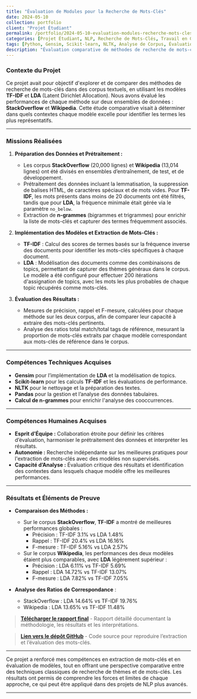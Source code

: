 ```yaml
---
title: "Évaluation de Modules pour la Recherche de Mots-Clés"
date: 2024-05-10
collection: portfolio
client: "Projet Étudiant"
permalink: /portfolio/2024-05-10-evaluation-modules-recherche-mots-cles
categories: [Projet Étudiant, NLP, Recherche de Mots-Clés, Travail en Groupe]
tags: [Python, Gensim, Scikit-learn, NLTK, Analyse de Corpus, Évaluation de Modèles]
description: "Évaluation comparative de méthodes de recherche de mots-clés (TF-IDF et LDA) sur des corpus de StackOverflow et Wikipedia, avec analyse des performances et des contextes d'application."
---
```


### Contexte du Projet

Ce projet avait pour objectif d'explorer et de comparer des méthodes de recherche de mots-clés dans des corpus textuels, en utilisant les modèles **TF-IDF** et **LDA** (Latent Dirichlet Allocation). Nous avons évalué les performances de chaque méthode sur deux ensembles de données : **StackOverflow** et **Wikipedia**. Cette étude comparative visait à déterminer dans quels contextes chaque modèle excelle pour identifier les termes les plus représentatifs.

---

### Missions Réalisées

1. **Préparation des Données et Prétraitement :**
   - Les corpus **StackOverflow** (20,000 lignes) et **Wikipedia** (13,014 lignes) ont été divisés en ensembles d’entraînement, de test, et de développement.
   - Prétraitement des données incluant la lemmatisation, la suppression de balises HTML, de caractères spéciaux et de mots vides. Pour **TF-IDF**, les mots présents dans moins de 20 documents ont été filtrés, tandis que pour **LDA**, la fréquence minimale était gérée via le paramètre `no_below`.
   - Extraction de **n-grammes** (bigrammes et trigrammes) pour enrichir la liste de mots-clés et capturer des termes fréquemment associés.

2. **Implémentation des Modèles et Extraction de Mots-Clés :**
   - **TF-IDF** : Calcul des scores de termes basés sur la fréquence inverse des documents pour identifier les mots-clés spécifiques à chaque document.
   - **LDA** : Modélisation des documents comme des combinaisons de topics, permettant de capturer des thèmes généraux dans le corpus. Le modèle a été configuré pour effectuer 200 itérations d'assignation de topics, avec les mots les plus probables de chaque topic récupérés comme mots-clés.

3. **Évaluation des Résultats :**
   - Mesures de précision, rappel et F-mesure, calculées pour chaque méthode sur les deux corpus, afin de comparer leur capacité à extraire des mots-clés pertinents.
   - Analyse des ratios total match/total tags de référence, mesurant la proportion de mots-clés extraits par chaque modèle correspondant aux mots-clés de référence dans le corpus.

---

### Compétences Techniques Acquises

- **Gensim** pour l’implémentation de **LDA** et la modélisation de topics.
- **Scikit-learn** pour les calculs **TF-IDF** et les évaluations de performance.
- **NLTK** pour le nettoyage et la préparation des textes.
- **Pandas** pour la gestion et l’analyse des données tabulaires.
- **Calcul de n-grammes** pour enrichir l'analyse des cooccurrences.

---

### Compétences Humaines Acquises

- **Esprit d’Équipe :** Collaboration étroite pour définir les critères d’évaluation, harmoniser le prétraitement des données et interpréter les résultats.
- **Autonomie :** Recherche indépendante sur les meilleures pratiques pour l'extraction de mots-clés avec des modèles non supervisés.
- **Capacité d’Analyse :** Évaluation critique des résultats et identification des contextes dans lesquels chaque modèle offre les meilleures performances.

---

### Résultats et Éléments de Preuve

- **Comparaison des Méthodes :** 
   - Sur le corpus **StackOverflow**, **TF-IDF** a montré de meilleures performances globales :
      - Précision : TF-IDF 3.1% vs LDA 1.48%
      - Rappel : TF-IDF 20.4% vs LDA 16.16%
      - F-mesure : TF-IDF 5.16% vs LDA 2.57%
   - Sur le corpus **Wikipedia**, les performances des deux modèles étaient plus comparables, avec **LDA** légèrement supérieur :
      - Précision : LDA 6.11% vs TF-IDF 5.69%
      - Rappel : LDA 14.72% vs TF-IDF 13.07%
      - F-mesure : LDA 7.82% vs TF-IDF 7.05%

- **Analyse des Ratios de Correspondance** :
   - StackOverflow : LDA 14.64% vs TF-IDF 19.76%
   - Wikipedia : LDA 13.65% vs TF-IDF 11.48%

> **[Télécharger le rapport final](#)** - Rapport détaillé documentant la méthodologie, les résultats et les interprétations.
>
<!-- > **[Accéder aux notebooks](#)** - Visualisez les notebooks pour l'implémentation de LDA et TF-IDF, ainsi que les résultats de chaque méthode. -->
>
> **[Lien vers le dépôt GitHub](#)** - Code source pour reproduire l’extraction et l’évaluation des mots-clés.

---

Ce projet a renforcé mes compétences en extraction de mots-clés et en évaluation de modèles, tout en offrant une perspective comparative entre des techniques classiques de recherche de thèmes et de mots-clés. Les résultats ont permis de comprendre les forces et limites de chaque approche, ce qui peut être appliqué dans des projets de NLP plus avancés.

---
